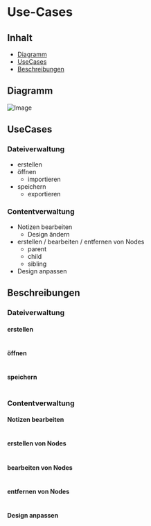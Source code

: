 # Use-Cases
## Inhalt
- [Diagramm](https://github.com/Horstexplorer/Freemind/blob/master/DATA/usecases.md#diagramm)
- [UseCases](https://github.com/Horstexplorer/Freemind/blob/master/DATA/usecases.md#usecases)
- [Beschreibungen](https://github.com/Horstexplorer/Freemind/blob/master/DATA/usecases.md#beschreibungen)

## Diagramm
![Image](https://raw.githubusercontent.com/Horstexplorer/Freemind/master/DATA/UCs.jpg)

## UseCases
### Dateiverwaltung
- erstellen
- öffnen
    - importieren
- speichern
    - exportieren
### Contentverwaltung
- Notizen bearbeiten
    - Design ändern
- erstellen / bearbeiten / entfernen von Nodes
    - parent
    - child
    - sibling
- Design anpassen

## Beschreibungen
### Dateiverwaltung
#### erstellen
```
```
#### öffnen
```
```
#### speichern
```
```
### Contentverwaltung
#### Notizen bearbeiten
```
```
#### erstellen von Nodes
```
```
#### bearbeiten von Nodes
```
```
#### entfernen von Nodes
```
```
#### Design anpassen
```
```
